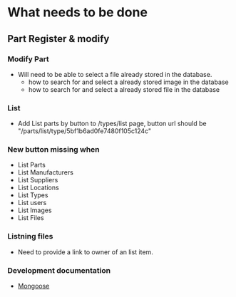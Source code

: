 # What needs to be done

## Part Register & modify

### Modify Part
 - Will need to be able to select a file already stored in the database.
   * how to search for and select a already stored image in the database
   * how to search for and select a already stored file in the database

### List
 - Add List parts by button to /types/list page, button url should be "/parts/list/type/5bf1b6ad0fe7480f105c124c"

### New button missing when 
 - List Parts
 - List Manufacturers
 - List Suppliers
 - List Locations
 - List Types
 - List users
 - List Images
 - List Files

 ### Listning files 
  - Need to provide a link to owner of an list item.

  ### Development documentation
  - [Mongoose](https://mongoosejs.com/docs/index.html)
